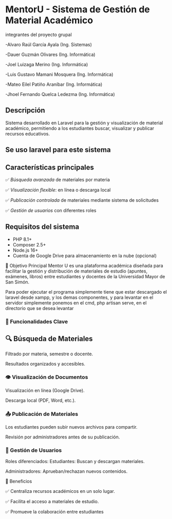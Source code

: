 # MentorU - Sistema de Gestión de Material Académico

integrantes del proyecto grupal

-Alvaro Raúl García Ayala (Ing. Sistemas)

-Dauer Guzmán Olivares (Ing. Informática)

-Joel Luizaga Merino (Ing. Informática)

-Luis Gustavo Mamani Mosquera (Ing. Informática)

-Mateo Eilel Patiño Araníbar (Ing. Informática)

-Jhoel Fernando Quelca Ledezma (Ing. Informática)


## Descripción
Sistema desarrollado en Laravel para la gestión y visualización de material académico, permitiendo a los estudiantes buscar, visualizar y publicar recursos educativos.

## Se uso laravel para este sistema

## Características principales
✅ *Búsqueda avanzada* de materiales por materia

✅ *Visualización flexible*: en línea o descarga local  

✅ *Publicación controlada* de materiales mediante sistema de solicitudes  

✅ *Gestión de usuarios* con diferentes roles   

## Requisitos del sistema
- PHP 8.1+
- Composer 2.5+
- Node.js 16+
- Cuenta de Google Drive para almacenamiento en la nube (opcional)

🔹 Objetivo Principal
Mentor U es una plataforma académica diseñada para facilitar la gestión y distribución de materiales de estudio (apuntes, exámenes, libros) entre estudiantes y docentes de la Universidad Mayor de San Simón.

Para poder ejecutar el programa simplemente tiene que estar descargado el laravel desde xampp, y los demas componentes, y para levantar en el servidor simplemente ponemos en el cmd, php artisan serve, en el directorio que se desea levantar

### 🔹 Funcionalidades Clave
## 🔍 Búsqueda de Materiales

Filtrado por materia, semestre o docente.

Resultados organizados y accesibles.

### 👁️ Visualización de Documentos

Visualización en línea (Google Drive).

Descarga local (PDF, Word, etc.).

### 📤 Publicación de Materiales

Los estudiantes pueden subir nuevos archivos para compartir.

Revisión por administradores antes de su publicación.

### 👥 Gestión de Usuarios

Roles diferenciados:
Estudiantes: Buscan y descargan materiales.

Administradores: Aprueban/rechazan nuevos contenidos.

🔹 Beneficios

✅ Centraliza recursos académicos en un solo lugar.

✅ Facilita el acceso a materiales de estudio.

✅ Promueve la colaboración entre estudiantes
